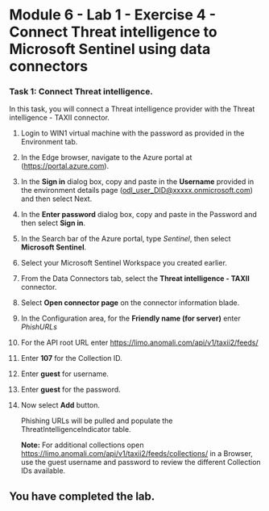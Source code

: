 # Module 6 - Lab 1 - Exercise 4 - Connect Threat intelligence to Microsoft Sentinel using data connectors


### Task 1: Connect Threat intelligence.

In this task, you will connect a Threat intelligence provider with the Threat intelligence - TAXII connector.

1. Login to WIN1 virtual machine with the password as provided in the Environment tab.  

1. In the Edge browser, navigate to the Azure portal at (https://portal.azure.com).

1. In the **Sign in** dialog box, copy and paste in the **Username** provided in the environment details page (odl_user_DID@xxxxx.onmicrosoft.com) and then select Next.

1. In the **Enter password** dialog box, copy and paste in the Password and then select **Sign in**.

1. In the Search bar of the Azure portal, type *Sentinel*, then select **Microsoft Sentinel**.

1. Select your Microsoft Sentinel Workspace you created earlier.

1. From the Data Connectors tab, select the **Threat intelligence - TAXII** connector.

1. Select **Open connector page** on the connector information blade.

1. In the Configuration area, for the **Friendly name (for server)** enter *PhishURLs*

1. For the API root URL enter https://limo.anomali.com/api/v1/taxii2/feeds/

1. Enter **107** for the Collection ID.

1. Enter **guest** for username.

1. Enter **guest** for the password.

1. Now select **Add** button.  

    Phishing URLs will be pulled and populate the ThreatIntelligenceIndicator table.

    **Note:** For additional collections open https://limo.anomali.com/api/v1/taxii2/feeds/collections/ in a Browser, use the guest username and password to review the different Collection IDs available.

## You have completed the lab.
